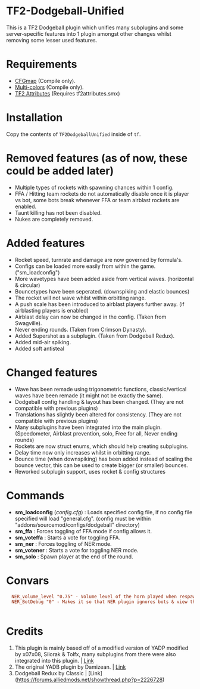 # TF2-Dodgeball-Unified
This is a TF2 Dodgeball plugin which unifies many subplugins and some server-specific features into 1 plugin amongst other changes whilst removing some lesser used features.

# Requirements
- [CFGmap](https://forums.alliedmods.net/showthread.php?t=319763) (Compile only).
- [Multi-colors](https://forums.alliedmods.net/showthread.php?t=185016) (Compile only).
- [TF2 Attributes](https://forums.alliedmods.net/showthread.php?t=210221) (Requires tf2attributes.smx)

# Installation
Copy the contents of `TF2DodgeballUnified` inside of `tf`.

# Removed features (as of now, these could be added later)
- Multiple types of rockets with spawning chances within 1 config.
- FFA / Hitting team rockets do not automatically disable once it is player vs bot, some bots break whenever FFA or team airblast rockets are enabled.
- Taunt killing has not been disabled.
- Nukes are completely removed.

# Added features
- Rocket speed, turnrate and damage are now governed by formula's.
- Configs can be loaded more easily from within the game. ("sm_loadconfig")
- More wavetypes have been added aside from vertical waves. (horizontal & circular)
- Bouncetypes have been seperated. (downspiking and elastic bounces)
- The rocket will not wave whilst within orbitting range.
- A push scale has been introduced to airblast players further away. (if airblasting players is enabled)
- Airblast delay can now be changed in the config. (Taken from Swagville).
- Never ending rounds. (Taken from Crimson Dynasty).
- Added Supershot as a subplugin. (Taken from Dodgeball Redux).
- Added mid-air spiking.
- Added soft antisteal

# Changed features
- Wave has been remade using trigonometric functions, classic/vertical waves have been remade (it might not be exactly the same).
- Dodgeball config handling & layout has been changed. (They are not compatible with previous plugins)
- Translations has slightly been altered for consistency. (They are not compatible with previous plugins)
- Many subplugins have been integrated into the main plugin. (Speedometer, Airblast prevention, solo, Free for all, Never ending rounds)
- Rockets are now struct enums, which should help creating subplugins.
- Delay time now only increases whilst in orbitting range.
- Bounce time (when downspiking) has been added instead of scaling the bounce vector, this can be used to create bigger (or smaller) bounces.
- Reworked subplugin support, uses rocket & config structures

# Commands
- **sm_loadconfig** (*config.cfg*) : Loads specified config file, if no config file specified will load "general.cfg". (config must be within "addons/sourcemod/configs/dodgeball" directory)
- **sm_ffa** : Forces toggling of FFA mode if config allows it.
- **sm_voteffa** : Starts a vote for toggling FFA.
- **sm_ner** : Forces toggling of NER mode.
- **sm_votener** : Starts a vote for toggling NER mode.
- **sm_solo** : Spawn player at the end of the round.

# Convars
```ini
  NER_volume_level "0.75" - Volume level of the horn played when respawning players.
  NER_BotDebug "0" - Makes it so that NER plugin ignores bots & view them as players.
  
```
# Credits
1. This plugin is mainly based off of a modified version of YADP modified by x07x08, Silorak & Tolfx, many subplugins from there were also integrated into this plugin. | [Link](https://github.com/x07x08/TF2-Dodgeball-Modified/)
2. The original YADB plugin by Damizean. | [Link](https://forums.alliedmods.net/showthread.php?t=134503)
3. Dodgeball Redux by Classic | [Link] (https://forums.alliedmods.net/showthread.php?p=2226728)
